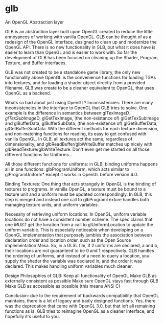 glb
===

An OpenGL Abstraction layer

GLB is an abstraction layer built upon OpenGL created to reduce the little annoyances of working with vanilla OpenGL. GLB can be thought of as a redesign of the OpenGL interface, designed to clean up and modernize the OpenGL API. There is no new functionality in GLB, but what it does have is easier to learn than OpenGL and is easier to work with. So far the development of GLB has been focused on cleaning up the Shader, Program, Texture, and Buffer interfaces.

GLB was not created to be a standalone game library, the only new functionality above OpenGL is the convenience functions for loading TGAs into textures, and for loading a shader object directly from a provided filename. GLB was create to be a cleaner equivalent to OpenGL, that uses OpenGL as a backend.

Whats so bad about just using OpenGL?
Inconsistencies:
There are many inconsistencies in the interface to OpenGL that GLB tries to solve. One example is the difference in semantics between glTexImage*D, glTexSubImage*D, glGetTexImage, (the non-existance of) glGetTexSubImage and glBufferData, glBufferSubData, (the non-existence of) glGetBufferData, glGetBufferSubData. With the different methods for each texture dimension, and non-matching functions for reading, its easy to get confused with vanilla OpenGL. In GLB, all textures act the same, regardless of dimensionality, and glbReadBuffer/glbWriteBuffer matches up nicely with glbReadTexture/glbWriteTexture. Don't even get me started on all those different functions for Uniforms...

All those different functions for uniforms:
in GLB, binding uniforms happens all in one functions: glbProgramUniform, which acts similar to glProgramUniform\* except it works in OpenGL before version 4.0.

Binding Textures:
One thing that acts strangely in OpenGL is the binding of textures to programs. In vanilla OpenGL, a texture must be bound to a texture unit and a uniform must be updated correspondingly. In GLB, this step is merged and instead one call to glbProgramTexture handles both managing texture units, and uniform variables. 

Necessity of retrieving uniform locations:
In OpenGL, uniform variable locations do not have a consistent number scheme. The spec claims that one *MUST* get the location from a call to glUniformLocation to update the uniform variable. This is especially noticeable when developing on a OpenGL implementation that purposely jumbles the association between declaration order and location order, such as the Open Source implementation Mesa. So, in a GLSL file, if 2 uniforms are declared, a and b, their locations are not guaranteed to be 0 and 1 respectively. GLB handles the ordering of uniforms, and instead of a need to query a location, you supply the shader the variable was declared in, and the order it was declared. This makes handling uniform variables much cleaner.

Design Philosophies of GLB:
Keep all functionality of OpenGL
Make GLB as externally consistent as possible
Make sure OpenGL stays fast through GLB
Make GLB as accessible as possible (this means ANSI C)

Conclusion:
due to the requirement of backwards compatibility that OpenGL maintains, there is a lot of legacy and badly designed functions. Yes, there was the deprecation that came with OpenGL 3.0, but that left all remaining functions as is. GLB tries to reimagine OpenGL as a cleaner interface, and hopefully it's useful to you.
